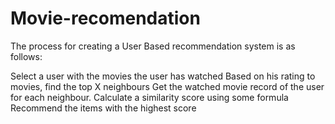 # Movie-recomendation
The process for creating a User Based recommendation system is as follows:

Select a user with the movies the user has watched
Based on his rating to movies, find the top X neighbours
Get the watched movie record of the user for each neighbour.
Calculate a similarity score using some formula
Recommend the items with the highest score
